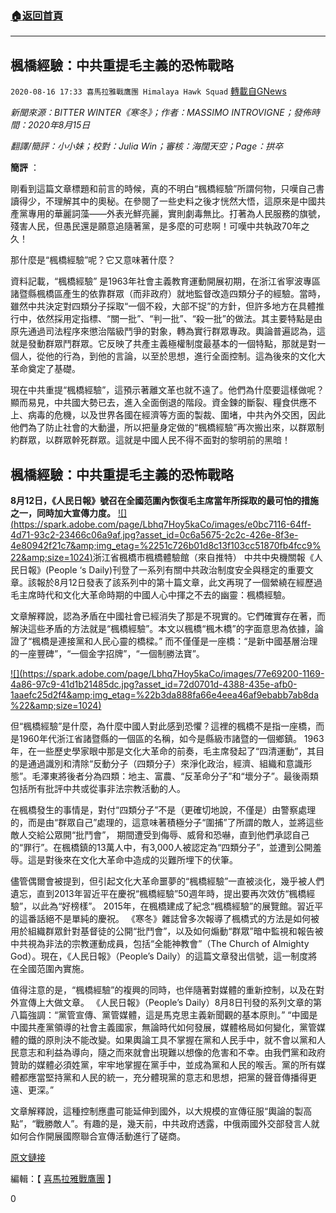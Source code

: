 ###  [:house:返回首頁](https://github.com/ourhimalayas/txt)
---

## 楓橋經驗：中共重提毛主義的恐怖戰略
`2020-08-16 17:33 喜馬拉雅戰鷹團 Himalaya Hawk Squad` [轉載自GNews](https://gnews.org/zh-hant/299804/)

*新聞來源：BITTER WINTER《寒冬》；作者：MASSIMO INTROVIGNE；發佈時間：2020年8月15日*

*翻譯/簡評：小小妹；校對：Julia Win；審核：海闊天空；Page：拱卒*

**簡評** ：

剛看到這篇文章標題和前言的時候，真的不明白“楓橋經驗”所謂何物，只嘆自己書讀得少，不理解其中的奧秘。在參閱了一些史料之後才恍然大悟，這原來是中國共產黨專用的華麗詞藻——外表光鮮亮麗，實則劇毒無比。打著為人民服務的旗號，殘害人民，但愚民還是願意追隨著黨，是多麼的可悲啊！可嘆中共執政70年之久！

那什麼是“楓橋經驗”呢？它又意味著什麼？

資料記載，“楓橋經驗” 是1963年社會主義教育運動開展初期，在浙江省寧波專區諸暨縣楓橋區產生的依靠群眾（而非政府）就地監督改造四類分子的經驗。當時，雖然中共決定對四類分子採取“一個不殺，大部不捉”的方針，但許多地方在具體推行中，依然採用定指標、“關一批”、“判一批”、“殺一批”的做法。其主要特點是由原先通過司法程序來懲治階級鬥爭的對象，轉為實行群眾專政。輿論普遍認為，這就是發動群眾鬥群眾。它反映了共產主義極權制度最基本的一個特點，那就是對一個人，從他的行為，到他的言論，以至於思想，進行全面控制。這為後來的文化大革命奠定了基礎。

現在中共重提“楓橋經驗”，這預示著離文革也就不遠了。他們為什麼要這樣做呢？顯而易見，中共國大勢已去，進入全面倒退的階段。資金鍊的斷裂、糧食供應不上、病毒的危機，以及世界各國在經濟等方面的製裁、圍堵，中共內外交困，因此他們為了防止社會的大動盪，所以把量身定做的“楓橋經驗”再次搬出來，以群眾制約群眾，以群眾幹死群眾。這就是中國人民不得不面對的黎明前的黑暗！

##  **楓橋經驗：中共重提毛主義的恐怖戰略** 

**8月12日，《人民日報》號召在全國范圍內恢復毛主席當年所採取的最可怕的措施之一，同時加大宣傳力度。**
[!\[\](https://spark.adobe.com/page/Lbhq7Hoy5kaCo/images/e0bc7116-64ff-4d71-93c2-23466c06a9af.jpg?asset_id=0c6a5675-2c2c-426e-8f3e-4e80942f21c7&amp;img_etag=%2251c726b01d8c13f103cc51870fb4fcc9%22&amp;size=1024)](https://spark.adobe.com/page/Lbhq7Hoy5kaCo/images/e0bc7116-64ff-4d71-93c2-23466c06a9af.jpg?asset_id=0c6a5675-2c2c-426e-8f3e-4e80942f21c7&amp;img_etag=%2251c726b01d8c13f103cc51870fb4fcc9%22&amp;size=1024)浙江省楓橋市楓橋體驗館（來自推特） 
中共中央機關報《人民日報》(People ‘s Daily)刊登了一系列有關中共政治制度安全與穩定的重要文章。該報於8月12日發表了該系列中的第十篇文章，此文再現了一個縈繞在經歷過毛主席時代和文化大革命時期的中國人心中揮之不去的幽靈：楓橋經驗。

文章解釋說，認為矛盾在中國社會已經消失了那是不現實的。它們確實存在著，而解決這些矛盾的方法就是“楓橋經驗”。本文以楓橋“楓木橋”的字面意思為依據，論證了“楓橋是連接黨和人民心靈的橋樑。” 而不僅僅是一座橋：“是新中國基層治理的一座豐碑”，“一個金字招牌”，“一個制勝法寶”。

[!\[\](https://spark.adobe.com/page/Lbhq7Hoy5kaCo/images/77e69200-1169-4a86-97c9-41d1b21485dc.jpg?asset_id=72d0701d-4388-435e-afb0-1aaefc25d2f4&amp;img_etag=%22b3da888fa66e4eea46af9ebabb7ab8da%22&amp;size=1024)](https://spark.adobe.com/page/Lbhq7Hoy5kaCo/images/77e69200-1169-4a86-97c9-41d1b21485dc.jpg?asset_id=72d0701d-4388-435e-afb0-1aaefc25d2f4&amp;img_etag=%22b3da888fa66e4eea46af9ebabb7ab8da%22&amp;size=1024)

但“楓橋經驗”是什麼，為什麼中國人對此感到恐懼？這裡的楓橋不是指一座橋，而是1960年代浙江省諸暨縣的一個區的名稱，如今是縣級市諸暨的一個鄉鎮。 1963年，在一些歷史學家眼中那是文化大革命的前奏，毛主席發起了“四清運動”，其目的是通過識別和清除“反動分子（四類分子）來淨化政治，經濟、組織和意識形態”。毛澤東將後者分為四類：地主、富農、“反革命分子”和“壞分子”。最後兩類包括所有批評中共或從事非法宗教活動的人。

在楓橋發生的事情是，對付“四類分子”不是（更確切地說，不僅是）由警察處理的，而是由“群眾自己”處理的，這意味著積極分子“圍捕”了所謂的敵人，並將這些敵人交給公眾開“批鬥會”， 期間遭受到侮辱、威脅和恐嚇，直到他們承認自己的“罪行”。在楓橋鎮的13萬人中，有3,000人被認定為“四類分子”，並遭到公開羞辱。這是對後來在文化大革命中造成的災難所埋下的伏筆。

儘管偶爾會被提到，但引起文化大革命噩夢的“楓橋經驗”一直被淡化，幾乎被人們遺忘，直到2013年習近平在慶祝“楓橋經驗”50週年時，提出要再次效仿“楓橋經驗”，以此為“好榜樣”。 2015年，在楓橋建成了紀念“楓橋經驗”的展覽館。習近平的這番話絕不是單純的慶祝。 《寒冬》雜誌曾多次報導了楓橋式的方法是如何被用於組織群眾針對基督徒的公開“批鬥會”，以及如何煽動“群眾”暗中監視和報告被中共視為非法的宗教運動成員，包括“全能神教會”（The Church of Almighty God）。現在，《人民日報》（People’s Daily）的這篇文章發出信號，這一制度將在全國范圍內實施。

值得注意的是，“楓橋經驗”的複興的同時，也伴隨著對媒體的重新控制，以及在對外宣傳上大做文章。 《人民日報》（People’s Daily）8月8日刊發的系列文章的第八篇強調：“黨管宣傳、黨管媒體，這是馬克思主義新聞觀的基本原則。” “中國是中國共產黨領導的社會主義國家，無論時代如何發展，媒體格局如何變化，黨管媒體的鐵的原則決不能改變。如果輿論工具不掌握在黨和人民手中，就不會以黨和人民意志和利益為導向，隨之而來就會出現難以想像的危害和不幸。由我們黨和政府贊助的媒體必須姓黨，牢牢地掌握在黨手中，並成為黨和人民的喉舌。黨的所有媒體都應當堅持黨和人民的統一，充分體現黨的意志和思想，把黨的聲音傳播得更遠、更深。”

文章解釋說，這種控制應盡可能延伸到國外，以大規模的宣傳征服“輿論的製高點”，“戰勝敵人”。有趣的是，幾天前，中共政府透露，中俄兩國外交部發言人就如何合作開展國際聯合宣傳活動進行了磋商。

[原文鏈接](https://bitterwinter.org/fengqiao-experience-the-ccp-revives-a-maoist-terror-strategy/)

編輯：【 [喜馬拉雅戰鷹團](https://spark.adobe.com/page/Lbhq7Hoy5kaCo/) 】

0
